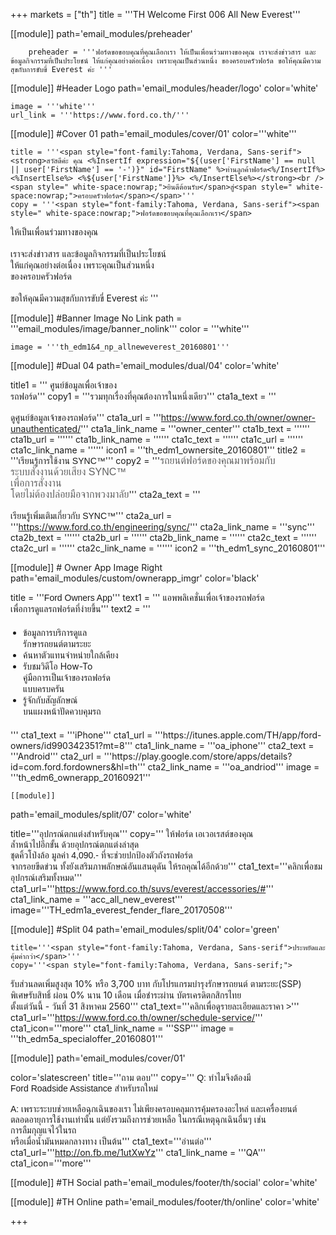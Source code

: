 +++
markets = ["th"]
title = '''TH Welcome First 006 All New Everest'''

[[module]]
path='email_modules/preheader'


		preheader = '''ฟอร์ดขอขอบคุณที่คุณเลือกเรา ให้เป็นเพื่อนร่วมทางของคุณ เราจะส่งข่าวสาร และข้อมูลกิจกรรมที่เป็นประโยชน์ ให้แก่คุณอย่างต่อเนื่อง เพราะคุณเป็นส่วนหนึ่ง ของครอบครัวฟอร์ด ขอให้คุณมีความสุขกับการขับขี่ Everest ค่ะ '''

[[module]] #Header Logo
path='email_modules/header/logo'
color='white'

	image = '''white'''
	url_link = '''https://www.ford.co.th/'''

[[module]] #Cover 01
path='email_modules/cover/01'
color='''white'''
 
	title = '''<span style="font-family:Tahoma, Verdana, Sans-serif"><strong>สวัสดีค่ะ คุณ <%InsertIf expression="${(user['FirstName'] == null || user['FirstName'] == '-')}" id="FirstName" %>ท่านลูกค้าฟอร์ด<%/InsertIf%> <%InsertElse%> <%${user['FirstName']}%> <%/InsertElse%></strong><br />
	<span style=" white-space:nowrap;">ยินดีต้อนรับ</span>สู่<span style=" white-space:nowrap;">ครอบครัวฟอร์ด</span></span>'''
	copy = '''<span style="font-family:Tahoma, Verdana, Sans-serif"><span style=" white-space:nowrap;">ฟอร์ดขอขอบคุณที่คุณเลือกเรา</span>
<span style="white-space:nowrap;">ให้เป็นเพื่อนร่วมทางของคุณ</span>
<br /><br />
<span style="white-space:nowrap;">เราจะส่งข่าวสาร</span>
<span style="white-space:nowrap;">และข้อมูลกิจกรรมที่เป็นประโยชน์</span><br />
<span style="white-space:nowrap;">ให้แก่คุณอย่างต่อเนื่อง</span> 
<span style="white-space:nowrap;">เพราะคุณเป็นส่วนหนึ่ง</span><br />
<span style="white-space:nowrap;">ของครอบครัวฟอร์ด</span>
<br /><br />
<span style="white-space:nowrap;">ขอให้คุณมีความสุขกับการขับขี่</span> 
<span style="white-space:nowrap;">Everest ค่ะ </span></span>'''

[[module]] #Banner Image No Link
path = '''email_modules/image/banner_nolink'''
color = '''white'''

	image = '''th_edm1&4_np_allneweverest_20160801'''

[[module]] #Dual 04
path='email_modules/dual/04'
color='white'

title1 = ''' <span style="font-family:Tahoma, Verdana, Sans-serif">ศูนย์ข้อมูลเพื่อเจ้าของ</span><br />
							<span style="font-family:Tahoma, Verdana, Sans-serif">รถฟอร์ด</span>'''
	copy1 = '''<span style="font-family:Tahoma, Verdana, Sans-serif"><span style=" white-space:nowrap;">รวมทุกเรื่องที่คุณต้องการในหนึ่งเดียว</span></span>'''
	cta1a_text = '''<span style="font-family:Tahoma, Verdana, Sans-serif"><br /><br />ดูศูนย์ข้อมูลเจ้าของรถฟอร์ด</span>'''
	cta1a_url = '''https://www.ford.co.th/owner/owner-unauthenticated/'''
	cta1a_link_name = '''owner_center'''
	cta1b_text = ''''''
	cta1b_url = ''''''
	cta1b_link_name = ''''''
	cta1c_text = ''''''
	cta1c_url = ''''''
	cta1c_link_name = ''''''
	icon1 = '''th_edm1_ownersite_20160801'''
	title2 = '''<span style="font-family:Tahoma, Verdana, Sans-serif">เรียนรู้การใช้งาน SYNC&trade;</span>'''
	copy2 = '''<span style="font-family:Tahoma, Verdana, Sans-serif"><span style="color:#616161; font-size:16px">รถยนต์ฟอร์ดของคุณมาพร้อมกับ<br />ระบบสั่งงานด้วยเสียง SYNC&trade;<br />เพื่อการสั่งงาน<br />โดยไม่ต้องปล่อยมือจากพวงมาลัย</span></span>'''
	cta2a_text = '''<span style="font-family:Tahoma, Verdana, Sans-serif"><br /><br />เรียนรู้เพิ่มเติมเกี่ยวกับ SYNC&trade;</span>'''
	cta2a_url = '''https://www.ford.co.th/engineering/sync/'''
	cta2a_link_name = '''sync'''
	cta2b_text = ''''''
	cta2b_url = ''''''
	cta2b_link_name = ''''''
	cta2c_text = ''''''
	cta2c_url = ''''''
	cta2c_link_name = ''''''
	icon2 = '''th_edm1_sync_20160801'''

[[module]] # Owner App Image Right
path='email_modules/custom/ownerapp_imgr'
color='black'

title = '''<span style="font-family:Tahoma, Verdana, Sans-serif">Ford Owners App</span>'''
text1 = '''<span style="font-family:Tahoma, Verdana, Sans-serif">
<span style=" white-space:nowrap;">แอพพลิเคชั่นเพื่อเจ้าของรถฟอร์ด</span><br> 
<span style=" white-space:nowrap;">เพื่อการดูแลรถฟอร์ดที่ง่ายขึ้น</span></span>'''
text2 = '''<span style="font-family:Tahoma, Verdana, Sans-serif; font-Size: 14px">
<ul style="margin: 20px; padding: 0;">
<li><span style=" white-space:nowrap;">ข้อมูลการบริการดูแล<br>รักษารถยนต์ตามระยะ</span></li>
<li><span style=" white-space:nowrap;">ค้นหาตัวแทนจำหน่ายใกล้เคียง</span></li>
<li><span style=" white-space:nowrap;">รับชมวิดีโอ How-To <br>คู่มือการเป็นเจ้าของรถฟอร์ด<br>แบบครบครัน</span></li>
<li><span style=" white-space:nowrap;">รู้จักกับสัญลักษณ์<br>บนแผงหน้าปัดควบคุมรถ</span></li>
</ul>
</span>'''
	cta1_text = '''iPhone'''
	cta1_url = '''https://itunes.apple.com/TH/app/ford-owners/id990342351?mt=8'''
	cta1_link_name = '''oa_iphone'''
	cta2_text = '''Android'''
	cta2_url = '''https://play.google.com/store/apps/details?id=com.ford.fordowners&hl=th'''
	cta2_link_name = '''oa_andriod'''
	image = '''th_edm6_ownerapp_20160921'''

	[[module]]
path='email_modules/split/07'
color='white'

title='''<span style="font-family:Tahoma, Verdana, Sans-serif">อุปกรณ์ตกแต่งสำหรับคุณ</span>'''
copy='''<span style="font-family:Tahoma, Verdana, Sans-serif">
<span style="white-space:nowrap;">ให้ฟอร์ด เอเวอเรสต์ของคุณ</span> <br />
<span style="white-space:nowrap;">ล้ำหน้าไปอีกขั้น</span> 
<span style="white-space:nowrap;">ด้วยอุปกรณ์ตกแต่งล่าสุด</span><br />
<span style="white-space:nowrap;">ชุดคิ้วโป่งล้อ</span> 
<span style="white-space:nowrap;">มูลค่า 4,090.-</span> 
<span style="white-space:nowrap;">ที่จะช่วยปกป้องตัวถังรถฟอร์ด</span><br />
<span style="white-space:nowrap;">จากรอยขีดข่วน</span>
<span style="white-space:nowrap;">ทั้งยังเสริมภาพลักษณ์อันแสนดุดัน</span>
<span style="white-space:nowrap;">ให้รถคุณได้อีกด้วย</span></span>'''
cta1_text='''<span style="font-family:Tahoma, Verdana, Sans-serif">คลิกเพื่อชมอุปกรณ์เสริมทั้งหมด</span>'''
cta1_url='''https://www.ford.co.th/suvs/everest/accessories/#'''
cta1_link_name = '''acc_all_new_everest'''
image='''TH_edm1a_everest_fender_flare_20170508'''

[[module]] #Split 04
path='email_modules/split/04'
color='green'

	title='''<span style="font-family:Tahoma, Verdana, Sans-serif">ประหยัดและคุ้มค่ากว่า</span>'''
	copy='''<span style="font-family:Tahoma, Verdana, Sans-serif;">
<span style="white-space:nowrap;">รับส่วนลดเพิ่มสูงสุด 10%</span>
<span style="white-space:nowrap;">หรือ 3,700 บาท</span> 
<span style="white-space:nowrap;">กับโปรแกรมบำรุงรักษารถยนต์</span>
<span style="white-space:nowrap;">ตามระยะ(SSP)</span>
<span style="white-space:nowrap;">พิเศษรับสิทธิ์</span>
<span style="white-space:nowrap;">ผ่อน 0% นาน 10 เดือน</span> 
<span style="white-space:nowrap;">เมื่อชำระผ่าน</span>
<span style="white-space:nowrap;">บัตรเครดิตกสิกรไทย</span> 
<span style="white-space:nowrap;">ตั้งแต่วันนี้ - วันที่ 31 สิงหาคม 2560</span></span>'''
	cta1_text='''<span style="font-family:Tahoma, Verdana, Sans-serif">คลิกเพื่อดูรายละเอียดและราคา ></span>'''
cta1_url='''https://www.ford.co.th/owner/schedule-service/'''
cta1_icon='''more'''
cta1_link_name = '''SSP'''
image = '''th_edm5a_specialoffer_20160801'''

[[module]]
path='email_modules/cover/01'

color='slatescreen'
title='''<span style="font-family:Tahoma, Verdana, Sans-serif">ถาม ตอบ</span>'''
copy='''<span style="font-family:Tahoma, Verdana, Sans-serif">
<span style="white-space:nowrap;">Q: ทำไมจึงต้องมี</span>
<span style="white-space:nowrap;">Ford Roadside Assistance</span>
<span style="white-space:nowrap;">สำหรับรถใหม่</span><br /><br />
<span style="white-space:nowrap;">A: เพราะระบบช่วยเหลือฉุกเฉินของเรา</span>
<span style="white-space:nowrap;">ไม่เพียงครอบคลุมการคุ้มครองอะไหล่</span>
<span style="white-space:nowrap;">และเครื่องยนต์</span>
<span style="white-space:nowrap;">ตลอดอายุการใช้งานเท่านั้น</span>
<span style="white-space:nowrap;">แต่ยังรวมถึงการช่วยเหลือ</span>
<span style="white-space:nowrap;">ในกรณีเหตุฉุกเฉินอื่นๆ</span>
<span style="white-space:nowrap;">เช่น</span>
<span style="white-space:nowrap;">การลืมกุญแจไว้ในรถ</span><br />
<span style="white-space:nowrap;">หรือเมื่อน้ำมันหมดกลางทาง เป็นต้น</span></span>'''
cta1_text='''<span style="font-family:Tahoma, Verdana, Sans-serif"><span style="white-space:nowrap;">อ่านต่อ</span></span>'''
cta1_url='''http://on.fb.me/1utXwYz'''
cta1_link_name = '''QA'''
cta1_icon='''more'''


[[module]] #TH Social
path='email_modules/footer/th/social'
color='white'

[[module]] #TH Online
path='email_modules/footer/th/online'
color='white'

+++